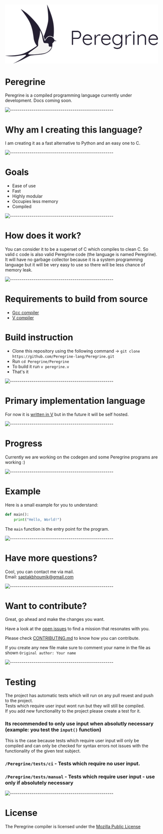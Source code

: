 
<img id="banner" src="./graphics/banner.png" style="width: 800px; align: center;"/>

# Peregrine

Peregrine is a compiled programming language currently under development. Docs coming soon.

![-----------------------------------------------------](https://raw.githubusercontent.com/andreasbm/readme/master/assets/lines/rainbow.png)

# Why am I creating this language?

I am creating it as a fast alternative to Python and an easy one to C.

![-----------------------------------------------------](https://raw.githubusercontent.com/andreasbm/readme/master/assets/lines/rainbow.png)

# Goals

- Ease of use
- Fast
- Highly modular
- Occupies less memory
- Compiled


![-----------------------------------------------------](https://raw.githubusercontent.com/andreasbm/readme/master/assets/lines/rainbow.png)

# How does it work?

You can consider it to be a superset of C which compiles to clean C. So valid c code is also valid Peregrine code (the language is named Peregrine). It will have no garbage collector because it is a system programming language but it will be very easy to use so there will be less chance of memory leak.

![-----------------------------------------------------](https://raw.githubusercontent.com/andreasbm/readme/master/assets/lines/rainbow.png)

# Requirements to build from source
 - [Gcc compiler](https://gcc.gnu.org/)
 - [V compiler](https://vlang.io)

# Build instruction
 
- Clone this repository using the following command -> `git clone https://github.com/Peregrine-lang/Peregrine.git`
- Run `cd Peregrine/Peregrine`
- To build it run `v peregrine.v`
- That's it


![-----------------------------------------------------](https://raw.githubusercontent.com/andreasbm/readme/master/assets/lines/rainbow.png)

# Primary implementation language

For now it is [written in V](https://vlang.io) but in the future it will be self hosted.

![-----------------------------------------------------](https://raw.githubusercontent.com/andreasbm/readme/master/assets/lines/rainbow.png)

# Progress

Currently we are working on the codegen and some Peregrine programs are working :) 

![-----------------------------------------------------](https://raw.githubusercontent.com/andreasbm/readme/master/assets/lines/rainbow.png)

# Example

Here is a small example for you to understand:
```py
def main():
    print("Hello, World!")
```
The `main` function is the entry point for the program.

![-----------------------------------------------------](https://raw.githubusercontent.com/andreasbm/readme/master/assets/lines/rainbow.png)

# Have more questions?

Cool, you can contact me via mail.
<br> Email: saptakbhoumik@gmail.com

![-----------------------------------------------------](https://raw.githubusercontent.com/andreasbm/readme/master/assets/lines/rainbow.png)

# Want to contribute?

Great, go ahead and make the changes you want. 


Have a look at the [open issues](https://github.com/Peregrine-lang/Peregrine/issues) to find a mission that resonates with you.

Please check [CONTRIBUTING.md](https://github.com/Peregrine-lang/Peregrine/blob/main/CONTRIBUTING.md) to know how you can contribute.

If you create any new file make sure to comment your name in the file as shown   `Original author: Your name`

![-----------------------------------------------------](https://raw.githubusercontent.com/andreasbm/readme/master/assets/lines/rainbow.png)

# Testing 
The project has automatic tests which will run on any pull reuest and push to the project.   
Tests which require user input wont run but they will still be compiled.  
If you add new functionality to the project please create a test for it.  
### Its recommended to only use input when absolutly necessary (example: you test the `input()` function)
This is the case because tests which require user input will only be compiled and can only be checked for syntax errors not issues with the functionality of the given test subject.
### `/Peregrine/tests/ci` - Tests which require no user input.
### `/Peregrine/tests/manual` - Tests which require user input - **use only if absolutely necessary**


![-----------------------------------------------------](https://raw.githubusercontent.com/andreasbm/readme/master/assets/lines/rainbow.png)
# License

The Peregrine compiler is licensed under the [Mozilla Public License](https://github.com/Peregrine-lang/Peregrine/blob/main/LICENSE)
